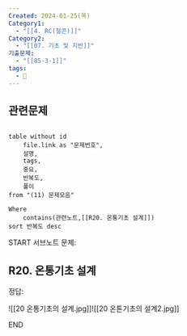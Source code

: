 ```yaml
---
Created: 2024-01-25(목)
Category1:
  - "[[4. RC(철콘)]]"
Category2:
  - "[[07. 기초 및 지반]]"
기출문제:
  - "[[85-3-1]]"
tags:
  - 🧮
---
```

## 관련문제
```dataview

table without id
	file.link as "문제번호",
	설명,
	tags,
	중요,
	반복도,
	풀이
from "(11) 문제모음"

Where
	contains(관련노트,[[R20. 온통기초 설계]])
sort 반복도 desc

```

START
서브노트
문제:  
## R20. 온통기초 설계 


정답: 

![[20 온통기초의 설계.jpg]]![[20 온톤기초의 설계2.jpg]]
<!--ID: 1704617828332-->
END


